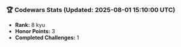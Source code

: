 ### 🏆 Codewars Stats (Updated: 2025-08-01 15:10:00 UTC)

- **Rank:** 8 kyu
- **Honor Points:** 3
- **Completed Challenges:** 1
